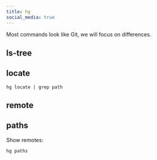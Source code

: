 ```yaml
---
title: hg
social_media: true
---
```


Most commands look like Git, we will focus on differences.

## ls-tree

## locate

    hg locate | grep path

## remote

## paths

Show remotes:

    hg paths
